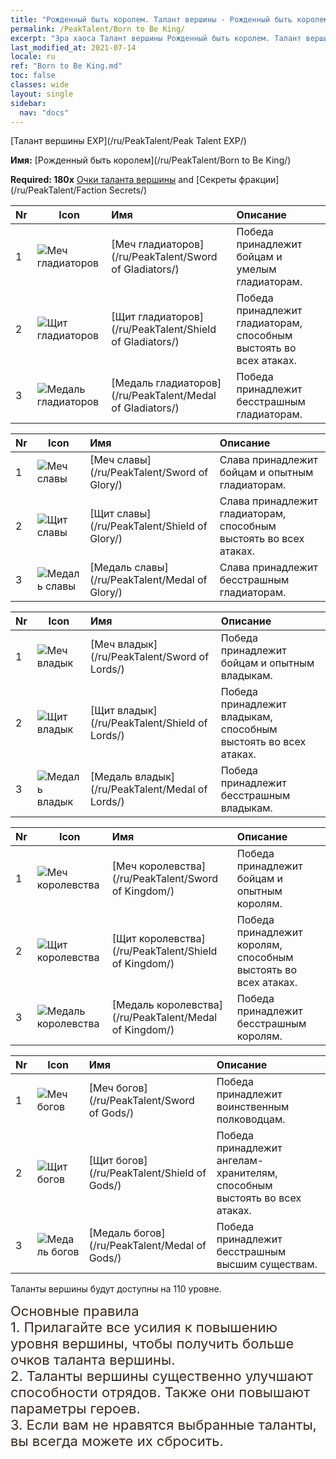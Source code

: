 ```yaml
---
title: "Рожденный быть королем. Талант вершины - Рожденный быть королем"
permalink: /PeakTalent/Born to Be King/
excerpt: "Эра хаоса Талант вершины Рожденный быть королем. Талант вершины Рожденный быть королем. Рожденный быть королем"
last_modified_at: 2021-07-14
locale: ru
ref: "Born to Be King.md"
toc: false
classes: wide
layout: single
sidebar:
  nav: "docs"
---
```


  [Талант вершины EXP](/ru/PeakTalent/Peak Talent EXP/)

  **Имя:** [Рожденный быть королем](/ru/PeakTalent/Born to Be King/)

  **Required: 180x** [Очки таланта вершины](/ItemsRU/con_934/) and [Секреты фракции](/ru/PeakTalent/Faction Secrets/)

  | Nr | Icon | Имя | Описание |
  |:---|------|:-----------|:-----------|
  | 1 | ![Меч гладиаторов](/images/pt/talent_4101.png) | [Меч гладиаторов](/ru/PeakTalent/Sword of Gladiators/) | Победа принадлежит бойцам и умелым гладиаторам. |
  | 2 | ![Щит гладиаторов](/images/pt/talent_4102.png) | [Щит гладиаторов](/ru/PeakTalent/Shield of Gladiators/) | Победа принадлежит гладиаторам, способным выстоять во всех атаках. |
  | 3 | ![Медаль гладиаторов](/images/pt/talent_4103.png) | [Медаль гладиаторов](/ru/PeakTalent/Medal of Gladiators/) | Победа принадлежит бесстрашным гладиаторам. |


  | Nr | Icon | Имя | Описание |
  |:---|------|:-----------|:-----------|
  | 1 | ![Меч славы](/images/pt/talent_4201.png) | [Меч славы](/ru/PeakTalent/Sword of Glory/) | Слава принадлежит бойцам и опытным гладиаторам. |
  | 2 | ![Щит славы](/images/pt/talent_4202.png) | [Щит славы](/ru/PeakTalent/Shield of Glory/) | Слава принадлежит гладиаторам, способным выстоять во всех атаках. |
  | 3 | ![Медаль славы](/images/pt/talent_4203.png) | [Медаль славы](/ru/PeakTalent/Medal of Glory/) | Слава принадлежит бесстрашным гладиаторам. |


  | Nr | Icon | Имя | Описание |
  |:---|------|:-----------|:-----------|
  | 1 | ![Меч владык](/images/pt/talent_4301.png) | [Меч владык](/ru/PeakTalent/Sword of Lords/) | Победа принадлежит бойцам и опытным владыкам. |
  | 2 | ![Щит владык](/images/pt/talent_4302.png) | [Щит владык](/ru/PeakTalent/Shield of Lords/) | Победа принадлежит владыкам, способным выстоять во всех атаках. |
  | 3 | ![Медаль владык](/images/pt/talent_4303.png) | [Медаль владык](/ru/PeakTalent/Medal of Lords/) | Победа принадлежит бесстрашным владыкам. |


  | Nr | Icon | Имя | Описание |
  |:---|------|:-----------|:-----------|
  | 1 | ![Меч королевства](/images/pt/talent_4401.png) | [Меч королевства](/ru/PeakTalent/Sword of Kingdom/) | Победа принадлежит бойцам и опытным королям. |
  | 2 | ![Щит королевства](/images/pt/talent_4402.png) | [Щит королевства](/ru/PeakTalent/Shield of Kingdom/) | Победа принадлежит королям, способным выстоять во всех атаках. |
  | 3 | ![Медаль королевства](/images/pt/talent_4403.png) | [Медаль королевства](/ru/PeakTalent/Medal of Kingdom/) | Победа принадлежит бесстрашным королям. |


  | Nr | Icon | Имя | Описание |
  |:---|------|:-----------|:-----------|
  | 1 | ![Меч богов](/images/pt/talent_4501.png) | [Меч богов](/ru/PeakTalent/Sword of Gods/) | Победа принадлежит воинственным полководцам. |
  | 2 | ![Щит богов](/images/pt/talent_4502.png) | [Щит богов](/ru/PeakTalent/Shield of Gods/) | Победа принадлежит ангелам-хранителям, способным выстоять во всех атаках. |
  | 3 | ![Медаль богов](/images/pt/talent_4503.png) | [Медаль богов](/ru/PeakTalent/Medal of Gods/) | Победа принадлежит бесстрашным высшим существам. |



  Таланты вершины будут доступны на 110 уровне.

  <span style="color: #3c2a1e;font-size:22px">Основные правила</span><br/><span style="color: #3c2a1e;font-size:22px">1. Прилагайте все усилия к повышению уровня вершины, чтобы получить больше очков таланта вершины. </span><br/><span style="color: #3c2a1e;font-size:22px">2. Таланты вершины существенно улучшают способности отрядов. Также они повышают параметры героев. </span><br/><span style="color: #3c2a1e;font-size:22px">3. Если вам не нравятся выбранные таланты, вы всегда можете их сбросить.</span><br/>

